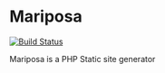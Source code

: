 Mariposa
========

[![Build Status](https://travis-ci.org/pogotc/Mariposa.png?branch=master)](https://travis-ci.org/pogotc/Mariposa)

Mariposa is a PHP Static site generator
